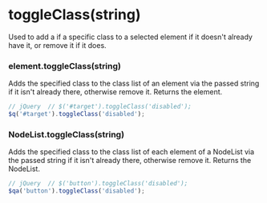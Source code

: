 # toggleClass(string)
Used to add a if a specific class to a selected element if it doesn't already have it, or remove it if it does.

### element.toggleClass(string)
Adds the specified class to the class list of an element via the passed string if it isn't already there, otherwise remove it.
Returns the element.

```javascript
// jQuery  // $('#target').toggleClass('disabled');
$q('#target').toggleClass('disabled');
```

### NodeList.toggleClass(string)
Adds the specified class to the class list of each element of a NodeList via the passed string if it isn't already there, otherwise remove it.
Returns the NodeList.

```javascript
// jQuery  // $('button').toggleClass('disabled');
$qa('button').toggleClass('disabled');
```
